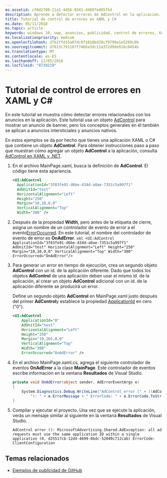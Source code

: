 ```yaml
---
ms.assetid: cf0d2709-21a1-4d56-9341-d4897e405f5d
description: Aprende a detectar errores de AdControl en la aplicación.
title: Tutorial de control de errores en XAML y C#
ms.date: 05/11/2018
ms.topic: article
keywords: windows 10, uwp, anuncios, publicidad, control de errores, XAML, c#
ms.localizationpriority: medium
ms.openlocfilehash: d7b2ffd15a07dc6f1018bd28cf9799e1e5209c0b
ms.sourcegitcommit: d7613c791107f74b6a3dc12a372d9de916c0454b
ms.translationtype: MT
ms.contentlocale: es-ES
ms.lasthandoff: 12/05/2018
ms.locfileid: "8739219"
---
```

# <a name="error-handling-in-xamlc-walkthrough"></a>Tutorial de control de errores en XAML y C#

En este tutorial se muestra cómo detectar errores relacionados con los anuncios en la aplicación. Este tutorial usa un objeto [AdControl](https://docs.microsoft.com/uwp/api/microsoft.advertising.winrt.ui.adcontrol) para mostrar un anuncio de banner, pero los conceptos generales en él también se aplican a anuncios intersticiales y anuncios nativos.

En estos ejemplos se da por hecho que tienes una aplicación XAML o C# que contiene un objeto **AdControl**. Para obtener instrucciones paso a paso que muestran cómo agregar un objeto **AdControl** a la aplicación, consulta [AdControl en XAML y .NET](adcontrol-in-xaml-and--net.md). 

1.  En el archivo MainPage.xaml, busca la definición de **AdControl**. El código tiene esta apariencia.
    ``` xml
    <UI:AdControl
      ApplicationId="3f83fe91-d6be-434d-a0ae-7351c5a997f1"
      AdUnitId="test"
      HorizontalAlignment="Left"
      Height="250"
      Margin="10,10,0,0"
      VerticalAlignment="Top"
      Width="300" />
    ```

2.   Después de la propiedad **Width**, pero antes de la etiqueta de cierre, asigna un nombre de un controlador de evento de error a el evento[ErrorOccurred](https://docs.microsoft.com/uwp/api/microsoft.advertising.winrt.ui.adcontrol.erroroccurred). En este tutorial, el nombre del controlador de evento de error es **OnAdError**.
    ``` xml
    <UI:AdControl
      ApplicationId="3f83fe91-d6be-434d-a0ae-7351c5a997f1"
      AdUnitId="test"
      HorizontalAlignment="Left"
      Height="250"
      Margin="10,10,0,0"
      VerticalAlignment="Top"
      Width="300"
      ErrorOccurred="OnAdError"/>
    ```

3.  Para generar un error en tiempo de ejecución, crea un segundo objeto **AdControl** con un id. de la aplicación diferente. Dado que todos los objetos **AdControl** de una aplicación deben usar el mismo id. de la aplicación, al crear un objeto **AdControl** adicional con un id. de la aplicación diferente se producirá un error.

    Define un segundo objeto **AdControl** en MainPage.xaml justo después del primer **AdControl**y establece la propiedad [ApplicationId](https://docs.microsoft.com/uwp/api/microsoft.advertising.winrt.ui.adcontrol.applicationid) en cero ("0").
    ``` xml
    <UI:AdControl
        ApplicationId="0"
        AdUnitId="test"
        HorizontalAlignment="Left"
        Height="250"
        Margin="10,265,0,0"
        VerticalAlignment="Top"
        Width="300"
        ErrorOccurred="OnAdError" />
    ```

4.  En el archivo MainPage.xaml.cs, agrega el siguiente controlador de eventos **OnAdError** a la clase **MainPage**. Este controlador de eventos escribe información en la ventana **Resultados** de Visual Studio.
    ``` csharp
    private void OnAdError(object sender, AdErrorEventArgs e)
    {
        System.Diagnostics.Debug.WriteLine("AdControl error (" + ((AdControl)sender).Name +
            "): " + e.ErrorMessage + " ErrorCode: " + e.ErrorCode.ToString());
    }
    ```

4.  Compilar y ejecutar el proyecto. Una vez que se ejecute la aplicación, verás un mensaje similar al siguiente en la ventana **Resultados** de Visual Studio.
    ```
    AdControl error (): MicrosoftAdvertising.Shared.AdException: all ad requests must use the same application ID within a single application (0, d25517cb-12d4-4699-8bdc-52040c712cab) ErrorCode: ClientConfiguration
    ```

## <a name="related-topics"></a>Temas relacionados

* [Ejemplos de publicidad de GitHub](http://aka.ms/githubads)
